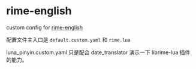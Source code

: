 # rime-english
custom config for [rime-english](https://github.com/sdadonkey/rime-english)

配置文件主入口是 `default.custom.yaml` 和 `rime.lua`

luna_pinyin.custom.yaml 只是配合 date_translator 演示一下 librime-lua 插件的能力。
